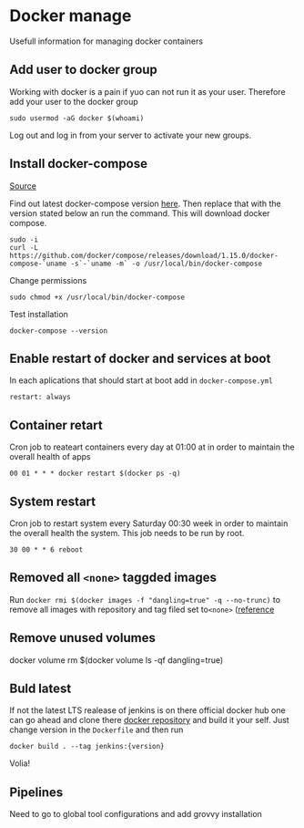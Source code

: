 # Docker manage

Usefull information for managing docker containers

## Add user to docker group
Working with docker is a pain if yuo can not run it as your user. Therefore
add your user to the docker group

```
sudo usermod -aG docker $(whoami)
```

Log out and log in from your server to activate your new groups.

## Install docker-compose 
[Source](https://docs.docker.com/compose/install/)

Find out latest docker-compose version [here](https://github.com/docker/compose/releases). Then replace that with the
version stated below an run the command. This will download docker compose.

```
sudo -i
curl -L https://github.com/docker/compose/releases/download/1.15.0/docker-compose-`uname -s`-`uname -m` -o /usr/local/bin/docker-compose
```

Change permissions

```
sudo chmod +x /usr/local/bin/docker-compose
```

Test installation

```
docker-compose --version
```

## Enable restart of docker and services at boot

In each aplications that should start at boot add in  `docker-compose.yml`
```
restart: always
```

## Container retart
Cron job to reateart containers every day at 01:00 at in order to maintain the overall health of apps
```
00 01 * * * docker restart $(docker ps -q)
```

## System restart 
Cron job to restart system every Saturday 00:30 week in order to maintain the overall health the system. This job needs to be run by root.
```
30 00 * * 6 reboot
```

## Removed all `<none>` taggded images


Run `docker rmi $(docker images -f "dangling=true" -q --no-trunc)` to remove all images with repository and tag filed set to`<none>` ([reference](https://docs.docker.com/engine/reference/commandline/images/)

## Remove unused volumes
docker volume rm $(docker volume ls -qf dangling=true)

## Buld latest 
If not the latest LTS realease of jenkins is on there official docker hub one can go ahead and
clone there [docker repository](https://github.com/jenkinsci/docker) 
and build it your self. Just change version in the `Dockerfile` and then run
```
docker build . --tag jenkins:{version}
```

Volia!

## Pipelines
Need to go to global tool configurations and add grovvy installation
